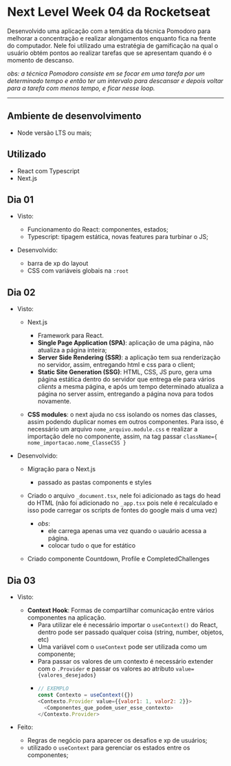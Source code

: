 # Next Level Week 04 da Rocketseat

Desenvolvido uma aplicação com a temática da técnica Pomodoro para melhorar a concentração e realizar alongamentos enquanto fica na frente do computador. Nele foi utilizado uma estratégia de gamificação na qual o usuário obtém pontos ao realizar tarefas que se apresentam quando é o momento de descanso. 

*obs: a técnica Pomodoro consiste em se focar em uma tarefa por um determinado tempo e então ter um intervalo para descansar e depois voltar para a tarefa com menos tempo, e ficar nesse loop.*

---

## Ambiente de desenvolvimento

- Node versão LTS ou mais;

## Utilizado

- React com Typescript
- Next.js

## Dia 01

- Visto: 
  - Funcionamento do React: componentes, estados;
  - Typescript: tipagem estática, novas features para turbinar o JS;

- Desenvolvido: 
  - barra de xp do layout
  - CSS com variáveis globais na `:root`

## Dia 02

- Visto: 
  - Next.js
    - Framework para React.
    - **Single Page Application (SPA)**: aplicação de uma página, não atualiza a página inteira;
    - **Server Side Rendering (SSR)**: a aplicação tem sua renderização no servidor, assim, entregando html e css para o client;
    - **Static Site Generation (SSG)**: HTML, CSS, JS puro, gera uma página estática dentro do servidor que entrega ele para vários *clients* a mesma página, e após um tempo determinado atualiza a página no server assim, entregando a página nova para todos novamente.

  - **CSS modules**: o next ajuda no css isolando os nomes das classes, assim podendo duplicar nomes em outros componentes. Para isso, é necessário um arquivo `nome_arquivo.module.css` e realizar a importação dele no componente, assim, na tag passar `className={ nome_importacao.nome_ClasseCSS }` 

- Desenvolvido: 
  - Migração para o Next.js
    - passado as pastas components e styles

  - Criado o arquivo `_document.tsx`, nele foi adicionado as tags do head do HTML (não foi adicionado no `_app.tsx` pois nele é recalculado e isso pode carregar os scripts de fontes do google mais d uma vez)
    - *obs*: 
      - ele carrega apenas uma vez quando o uauário acessa a página.
      - colocar tudo o que for estático
  
  - Criado componente Countdown, Profile e CompletedChallenges

## Dia 03
  - Visto:
    - **Context Hook**: Formas de compartilhar comunicação entre vários componentes na aplicação.
      - Para utilizar ele é necessário importar o `useContext()` do React, dentro pode ser passado qualquer coisa (string, number, objetos, etc)
      - Uma variável com o `useContext` pode ser utilizada como um componente;
      - Para passar os valores de um contexto é necessário extender com o `.Provider` e passar os valores ao atributo `value={valores_desejados}`
      - ```JavaScript
        // EXEMPLO
        const Contexto = useContext({})
        <Contexto.Provider value={{valor1: 1, valor2: 2}}>
          <Componentes_que_podem_user_esse_contexto>
        </Contexto.Provider>
        ```

  - Feito:
    - Regras de negócio para aparecer os desafios e xp de usuários;
    - utilizado o `useContext` para gerenciar os estados entre os componentes;